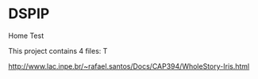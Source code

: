 # DSPIP
Home Test


This project contains 4 files:
T

http://www.lac.inpe.br/~rafael.santos/Docs/CAP394/WholeStory-Iris.html
